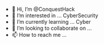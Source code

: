 - 👋 Hi, I’m @ConquestHack
- 👀 I’m interested in ... CyberSecurity
- 🌱 I’m currently learning ... Cyber
- 💞️ I’m looking to collaborate on ...
- 📫 How to reach me ...

<!---
ConquestHack/ConquestHack is a ✨ special ✨ repository because its `README.md` (this file) appears on your GitHub profile.
You can click the Preview link to take a look at your changes.
--->
